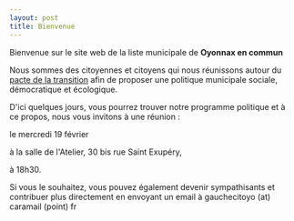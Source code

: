 ```yaml
---
layout: post
title: Bienvenue
---
```


Bienvenue sur le site web de la liste municipale de **Oyonnax en commun**

Nous sommes des citoyennes et citoyens qui nous réunissons autour du [pacte de la transition](https://www.pacte-transition.org/) afin de proposer 
une politique municipale sociale, démocratique et écologique.

D'ici quelques jours, vous pourrez trouver notre programme politique et à ce propos, nous vous invitons à une réunion :

le mercredi 19 février 

à la salle de l'Atelier, 30 bis rue Saint Exupéry, 

à 18h30. 

Si vous le souhaitez, vous pouvez également devenir sympathisants et contribuer plus directement en envoyant un email à gauchecitoyo (at) caramail (point) fr
